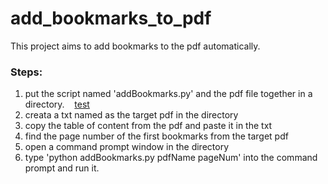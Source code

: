 # add_bookmarks_to_pdf
This project aims to add bookmarks to the pdf automatically.


### Steps:
1. put the script named 'addBookmarks.py' and the pdf file together in a directory.
    [test](readmeFig/1.png)
2. creata a txt named as the target pdf in the directory
3. copy the table of content from the pdf and paste it in the txt
4. find the page number of the first bookmarks from the target pdf
5. open a command prompt window in the directory
6. type 'python addBookmarks.py pdfName pageNum' into the command prompt and run it.
